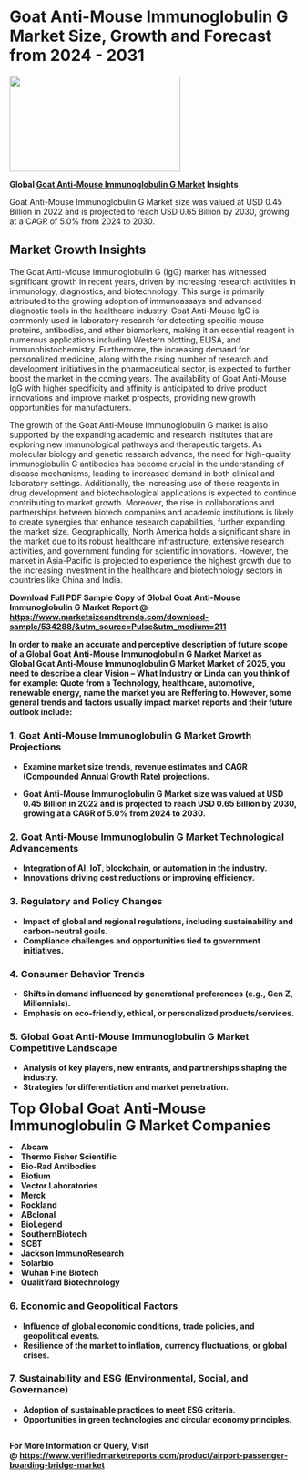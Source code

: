 <H1>Goat Anti-Mouse Immunoglobulin G Market Size, Growth and Forecast from 2024 - 2031</H1><img class="aligncenter size-medium wp-image-584254" src="https://thirdeyenews.in/wp-content/uploads/2024/09/Global-Market-Research-300x168.jpeg" alt="" width="300" height="168" /><p><strong>Global&nbsp;<a href="https://www.marketsizeandtrends.com/download-sample/534288/&amp;utm_source=Pulse&amp;utm_medium=211">Goat Anti-Mouse Immunoglobulin G Market</a> Insights</strong></p><p>Goat Anti-Mouse Immunoglobulin G Market size was valued at USD 0.45 Billion in 2022 and is projected to reach USD 0.65 Billion by 2030, growing at a CAGR of 5.0% from 2024 to 2030.</p><p><h2>Market Growth Insights</h2> <p>The Goat Anti-Mouse Immunoglobulin G (IgG) market has witnessed significant growth in recent years, driven by increasing research activities in immunology, diagnostics, and biotechnology. This surge is primarily attributed to the growing adoption of immunoassays and advanced diagnostic tools in the healthcare industry. Goat Anti-Mouse IgG is commonly used in laboratory research for detecting specific mouse proteins, antibodies, and other biomarkers, making it an essential reagent in numerous applications including Western blotting, ELISA, and immunohistochemistry. Furthermore, the increasing demand for personalized medicine, along with the rising number of research and development initiatives in the pharmaceutical sector, is expected to further boost the market in the coming years. The availability of Goat Anti-Mouse IgG with higher specificity and affinity is anticipated to drive product innovations and improve market prospects, providing new growth opportunities for manufacturers.</p> <p><strong></strong></p> <p>The growth of the Goat Anti-Mouse Immunoglobulin G market is also supported by the expanding academic and research institutes that are exploring new immunological pathways and therapeutic targets. As molecular biology and genetic research advance, the need for high-quality immunoglobulin G antibodies has become crucial in the understanding of disease mechanisms, leading to increased demand in both clinical and laboratory settings. Additionally, the increasing use of these reagents in drug development and biotechnological applications is expected to continue contributing to market growth. Moreover, the rise in collaborations and partnerships between biotech companies and academic institutions is likely to create synergies that enhance research capabilities, further expanding the market size. Geographically, North America holds a significant share in the market due to its robust healthcare infrastructure, extensive research activities, and government funding for scientific innovations. However, the market in Asia-Pacific is projected to experience the highest growth due to the increasing investment in the healthcare and biotechnology sectors in countries like China and India.</p> <p><strong></p><p><span class=""><strong>Download Full PDF Sample Copy of Global Goat Anti-Mouse Immunoglobulin G Market Report</strong> @ <a href="https://www.marketsizeandtrends.com/download-sample/534288/&amp;utm_source=Pulse&amp;utm_medium=211" target="_blank">https://www.marketsizeandtrends.com/download-sample/534288/&amp;utm_source=Pulse&amp;utm_medium=211</a></span></p><p>In order to make an accurate and perceptive description of future scope of a Global&nbsp;Goat Anti-Mouse Immunoglobulin G Market Market as Global&nbsp;Goat Anti-Mouse Immunoglobulin G Market Market of 2025, you need to describe a clear Vision &ndash; What Industry or Linda can you think of for example: Quote from a Technology, healthcare, automotive, renewable energy, name the market you are Reffering to. However, some general trends and factors usually impact market reports and their future outlook include:</p><h3>1.&nbsp;<strong>Goat Anti-Mouse Immunoglobulin G Market Growth Projections</strong></h3><ul><li>Examine market size trends, revenue estimates and CAGR (Compounded Annual Growth Rate) projections.</li><li><p>Goat Anti-Mouse Immunoglobulin G Market size was valued at USD 0.45 Billion in 2022 and is projected to reach USD 0.65 Billion by 2030, growing at a CAGR of 5.0% from 2024 to 2030.</p></li></ul><h3>2.&nbsp;<strong>Goat Anti-Mouse Immunoglobulin G Market Technological Advancements</strong></h3><ul><li>Integration of AI, IoT, blockchain, or automation in the industry.</li><li>Innovations driving cost reductions or improving efficiency.</li></ul><h3>3.&nbsp;<strong>Regulatory and Policy Changes</strong></h3><ul><li>Impact of global and regional regulations, including sustainability and carbon-neutral goals.</li><li>Compliance challenges and opportunities tied to government initiatives.</li></ul><h3>4.&nbsp;<strong>Consumer Behavior Trends</strong></h3><ul><li>Shifts in demand influenced by generational preferences (e.g., Gen Z, Millennials).</li><li>Emphasis on eco-friendly, ethical, or personalized products/services.</li></ul><h3>5.&nbsp;<strong>Global Goat Anti-Mouse Immunoglobulin G Market Competitive Landscape</strong></h3><ul><li>Analysis of key players, new entrants, and partnerships shaping the industry.</li><li>Strategies for differentiation and market penetration.</li></ul><p data-pm-slice="1 1 []"><span style="color: inherit; font-family: inherit; font-size: 25px;">Top Global Goat Anti-Mouse Immunoglobulin G Market Companies</span></p><div class="" data-test-id=""><p><li>Abcam</li><li> Thermo Fisher Scientific</li><li> Bio-Rad Antibodies</li><li> Biotium</li><li> Vector Laboratories</li><li> Merck</li><li> Rockland</li><li> ABclonal</li><li> BioLegend</li><li> SouthernBiotech</li><li> SCBT</li><li> Jackson ImmunoResearch</li><li> Solarbio</li><li> Wuhan Fine Biotech</li><li> QualitYard Biotechnology</li></p></div><h3>6.&nbsp;<strong>Economic and Geopolitical Factors</strong></h3><ul><li>Influence of global economic conditions, trade policies, and geopolitical events.</li><li>Resilience of the market to inflation, currency fluctuations, or global crises.</li></ul><h3>7.&nbsp;<strong>Sustainability and ESG (Environmental, Social, and Governance)</strong></h3><ul><li>Adoption of sustainable practices to meet ESG criteria.</li><li>Opportunities in green technologies and circular economy principles.</li></ul><h2><strong style="font-size: 14px;">For More Information or Query, Visit @&nbsp;</strong><a style="background-color: #ffffff; font-size: 14px;" href="https://www.marketsizeandtrends.com/report/goat-anti-mouse-immunoglobulin-g-market/" target="_blank">https://www.verifiedmarketreports.com/product/airport-passenger-boarding-bridge-market</a></h2>
